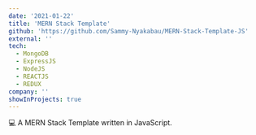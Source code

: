 ```yaml
---
date: '2021-01-22'
title: 'MERN Stack Template'
github: 'https://github.com/Sammy-Nyakabau/MERN-Stack-Template-JS'
external: ''
tech:
  - MongoDB
  - ExpressJS
  - NodeJS
  - REACTJS
  - REDUX
company: ''
showInProjects: true
---
```


💻 A MERN Stack Template written in JavaScript.
